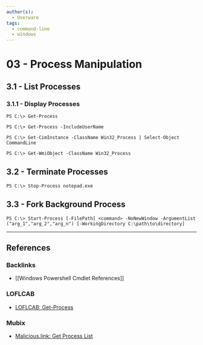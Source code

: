 ```yaml
---
author(s):
  - Userware
tags:
  - command-line
  - windows
---
```

# 03 - Process Manipulation

## 3.1 - List Processes

### 3.1.1 - Display Processes

```
PS C:\> Get-Process

PS C:\> Get-Process -IncludeUserName

PS C:\> Get-CimInstance -ClassName Win32_Process | Select-Object CommandLine

PS C:\> Get-WmiObject -ClassName Win32_Process 
```

## 3.2 - Terminate Processes

```
PS C:\> Stop-Process notepad.exe
```

## 3.3 - Fork Background Process

```
PS C:\> Start-Process [-FilePath] <command> -NoNewWindow -ArgumentList ("arg_1","arg_2","arg_n") [-WorkingDirectory C:\path\to\directory]
```

---
## References

### Backlinks

- [[Windows Powershell Cmdlet References]]

### LOFLCAB

- [LOFLCAB: Get-Process](https://lofl-project.github.io/loflcab/Cmdlets/Get-Process/)

### Mubix

- [Malicious.link: Get Process List](https://room362.com/posts/2020/get-process-list/)